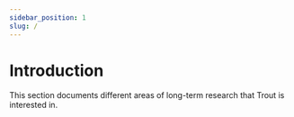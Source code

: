 ```yaml
---
sidebar_position: 1
slug: /
---
```


# Introduction

This section documents different areas of long-term research that Trout is interested in.
